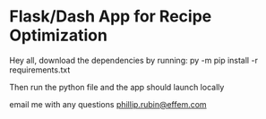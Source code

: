 Flask/Dash App for Recipe Optimization
=============================

Hey all, download the dependencies by running: py -m pip install -r requirements.txt

Then run the python file and the app should launch locally

email me with any questions
phillip.rubin@effem.com
